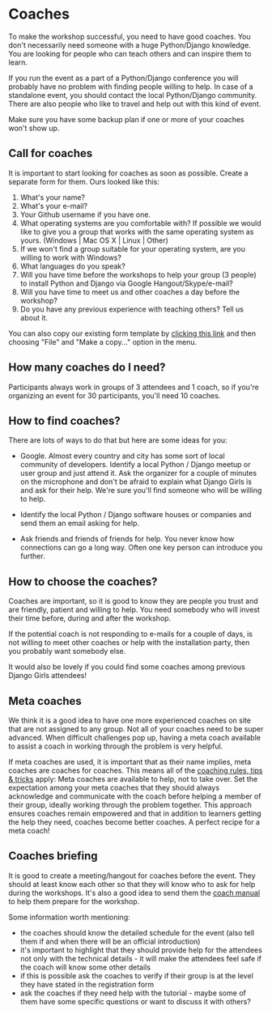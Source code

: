 # Coaches

To make the workshop successful, you need to have good coaches. You don't necessarily need someone with a huge Python/Django knowledge. You are looking for people who can teach others and can inspire them to learn.

If you run the event as a part of a Python/Django conference you will probably have no problem with finding people willing to help. In case of a standalone event, you should contact the local Python/Django community. There are also people who like to travel and help out with this kind of event.

Make sure you have some backup plan if one or more of your coaches won't show up.

## Call for coaches

It is important to start looking for coaches as soon as possible. Create a separate form for them. Ours looked like this:

1. What's your name?
2. What's your e-mail?
3. Your Github username if you have one.
4. What operating systems are you comfortable with? If possible we would like to give you a group that works with the same operating system as yours. (Windows | Mac OS X | Linux | Other)
5. If we won't find a group suitable for your operating system, are you willing to work with Windows?
6. What languages do you speak?
7. Will you have time before the workshops to help your group (3 people) to install Python and Django via Google Hangout/Skype/e-mail?
8. Will you have time to meet us and other coaches a day before the workshop?
9. Do you have any previous experience with teaching others? Tell us about it.

You can also copy our existing form template by [clicking this link](https://docs.google.com/forms/d/1aLsyxtA-iABOnlG6Puc0ftEUuT9DcfQ6pANHvmc6lRI/edit?usp=sharing) and then choosing "File" and "Make a copy..." option in the menu.

## How many coaches do I need?

Participants always work in groups of 3 attendees and 1 coach, so if you're organizing an event for 30 participants, you'll need 10 coaches.

## How to find coaches?

There are lots of ways to do that but here are some ideas for you:

- Google. Almost every country and city has some sort of local community of developers. Identify a local Python / Django meetup or user group and just attend it. Ask the organizer for a couple of minutes on the microphone and don't be afraid to explain what Django Girls is and ask for their help. We're sure you'll find someone who will be willing to help.

- Identify the local Python / Django software houses or companies and send them an email asking for help.

- Ask friends and friends of friends for help. You never know how connections can go a long way. Often one key person can introduce you further.

## How to choose the coaches?

Coaches are important, so it is good to know they are people you trust and are friendly, patient and willing to help. You need somebody who will invest their time before, during and after the workshop.

If the potential coach is not responding to e-mails for a couple of days, is not willing to meet other coaches or help with the installation party, then you probably want somebody else.

It would also be lovely if you could find some coaches among previous Django Girls attendees!

## Meta coaches

We think it is a good idea to have one more experienced coaches on site that are not assigned to any group. Not all of your coaches need to be super advanced. When difficult challenges pop up, having a meta coach available to assist a coach in working through the problem is very helpful.

If meta coaches are used, it is important that as their name implies, meta coaches are coaches for coaches. This means all of the [coaching rules, tips & tricks](http://coach.djangogirls.org/tips/index.html) apply: Meta coaches are available to help, not to take over. Set the expectation among your meta coaches that they should always acknowledge and communicate with the coach before helping a member of their group, ideally working through the problem together. This approach ensures coaches remain empowered and that in addition to learners getting the help they need, coaches become better coaches. A perfect recipe for a meta coach!

## Coaches briefing

It is good to create a meeting/hangout for coaches before the event. They should at least know each other so that they will know who to ask for help during the workshops. It's also a good idea to send them the [coach manual](http://coach.djangogirls.org/) to help them prepare for the workshop.

Some information worth mentioning:
- the coaches should know the detailed schedule for the event (also tell them if and when there will be an official introduction)
- it's important to highlight that they should provide help for the attendees not only with the technical details - it will make the attendees feel safe if the coach will know some other details
- if this is possible ask the coaches to verify if their group is at the level they have stated in the registration form
- ask the coaches if they need help with the tutorial - maybe some of them have some specific questions or want to discuss it with others?
